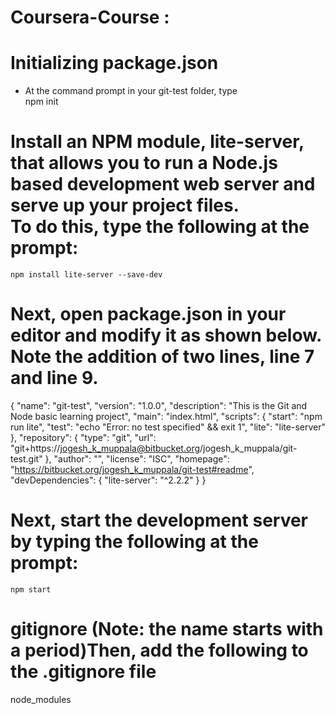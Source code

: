 # Coursera-Course : 
# Initializing package.json
* At the command prompt in your git-test folder, type   <br/>
   npm init    <br/>
# Install an NPM module, lite-server, that allows you to run a Node.js based development web server and serve up your project files.<br/> To do this, type the following at the prompt:   
    npm install lite-server --save-dev
# Next, open package.json in your editor and modify it as shown below. Note the addition of two lines, line 7 and line 9.
 {
  "name": "git-test",
  "version": "1.0.0",
  "description": "This is the Git and Node basic learning project",
  "main": "index.html",
  "scripts": {
    "start": "npm run lite",
    "test": "echo \"Error: no test specified\" && exit 1",
    "lite": "lite-server"
  },
  "repository": {
    "type": "git",
    "url": "git+https://jogesh_k_muppala@bitbucket.org/jogesh_k_muppala/git-test.git"
  },
  "author": "",
  "license": "ISC",
  "homepage": "https://bitbucket.org/jogesh_k_muppala/git-test#readme",
  "devDependencies": {
    "lite-server": "^2.2.2"
  }
}

# Next, start the development server by typing the following at the prompt:
    npm start
# gitignore (Note: the name starts with a period)Then, add the following to the .gitignore file
  node_modules    
    
    
    
 
